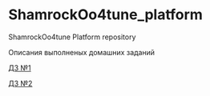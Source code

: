 # ShamrockOo4tune_platform
ShamrockOo4tune Platform repository

Описания выполненых домашних заданий

[ДЗ №1](./documentation/homework-1.MD)

[ДЗ №2](./documentation/homework-2.MD)
